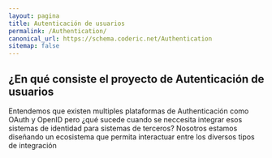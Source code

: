 ```yaml
---
layout: pagina
title: Autenticación de usuarios
permalink: /Authentication/
canonical_url: https://schema.coderic.net/Authentication
sitemap: false
---
```

## ¿En qué consiste el proyecto de Autenticación de usuarios

Entendemos que existen multiples plataformas de Authenticación como OAuth y OpenID pero ¿qué sucede cuando se neccesita integrar esos sistemas de identidad para sistemas de terceros?
Nosotros estamos diseñando un ecosistema que permita interactuar entre los diversos tipos de integración
